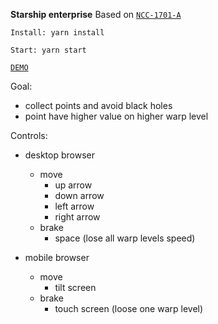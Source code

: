 **Starship enterprise** Based on [`NCC-1701-A`](https://en.wikipedia.org/wiki/USS_Enterprise_(NCC-1701-A))

`Install: yarn install`

`Start: yarn start`

[`DEMO`](https://build-fxwrpdjieg.now.sh/)

Goal:

- collect points and avoid black holes
- point have higher value on higher warp level

Controls:

- desktop browser
    - move
        - up arrow
        - down arrow
        - left arrow
        - right arrow     
    - brake
        - space (lose all warp levels speed)   

- mobile browser
    - move
        - tilt screen
    - brake
        - touch screen (loose one warp level)
